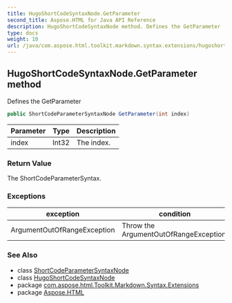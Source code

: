 ```yaml
---
title: HugoShortCodeSyntaxNode.GetParameter
second_title: Aspose.HTML for Java API Reference
description: HugoShortCodeSyntaxNode method. Defines the GetParameter
type: docs
weight: 10
url: /java/com.aspose.html.toolkit.markdown.syntax.extensions/hugoshortcodesyntaxnode/getparameter/
---
```

## HugoShortCodeSyntaxNode.GetParameter method

Defines the GetParameter

```java
public ShortCodeParameterSyntaxNode GetParameter(int index)
```

| Parameter | Type | Description |
| --- | --- | --- |
| index | Int32 | The index. |

### Return Value

The ShortCodeParameterSyntax.

### Exceptions

| exception | condition |
| --- | --- |
| ArgumentOutOfRangeException | Throw the ArgumentOutOfRangeException. |

### See Also

* class [ShortCodeParameterSyntaxNode](../../shortcodeparametersyntaxnode/)
* class [HugoShortCodeSyntaxNode](../)
* package [com.aspose.html.Toolkit.Markdown.Syntax.Extensions](../../hugoshortcodesyntaxnode/)
* package [Aspose.HTML](../../../)
